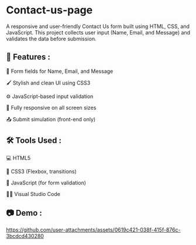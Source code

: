 # Contact-us-page
A responsive and user-friendly Contact Us form built using HTML, CSS, and JavaScript. This project collects user input (Name, Email, and Message) and validates the data before submission.

## 🚀 Features :

📝 Form fields for Name, Email, and Message

🖌️ Stylish and clean UI using CSS3

⚙️ JavaScript-based input validation

📱 Fully responsive on all screen sizes

📤 Submit simulation (front-end only)

## 🛠️ Tools Used :

💻 HTML5

🎨 CSS3 (Flexbox, transitions)

🧠 JavaScript (for form validation)

🧑‍💻 Visual Studio Code

## 📷 Demo :


https://github.com/user-attachments/assets/0619c421-038f-415f-876c-3bcdcd430280

